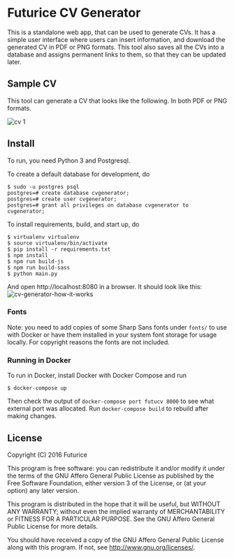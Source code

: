 # Futurice CV Generator
This is a standalone web app, that can be used to generate CVs. It has a simple user interface where users can insert information, and download the generated CV in PDF or PNG formats. 
This tool also saves all the CVs into a database and assigns permanent links to them, so that they can be updated later.  

## Sample CV 
This tool can generate a CV that looks like the following. In both PDF or PNG formats. 

![cv 1](https://cloud.githubusercontent.com/assets/7697632/26059407/5ec64372-398a-11e7-95cc-8090a47076c3.png)

## Install

To run, you need Python 3 and Postgresql.

To create a default database for development, do

```
$ sudo -u postgres psql
postgres=# create database cvgenerator;
postgres=# create user cvgenerator;
postgres=# grant all privileges on database cvgenerator to cvgenerator;
```

To install requirements, build, and start up, do

```
$ virtualenv virtualenv
$ source virtualenv/bin/activate
$ pip install -r requirements.txt
$ npm install
$ npm run build-js
$ npm run build-sass
$ python main.py
```

And open http://localhost:8080 in a browser. It should look like this:
![cv-generator-how-it-works](https://cloud.githubusercontent.com/assets/7697632/26311439/f9b9b5b2-3f0c-11e7-893b-92d431b29de4.png)


### Fonts 
Note: you need to add copies of some Sharp Sans fonts under `fonts/` to use with Docker or have them installed in your system font storage for usage locally. For copyright reasons the fonts are not included. 

### Running in Docker

To run in Docker, install Docker with Docker Compose and run

```
$ docker-compose up
```

Then check the output of `docker-compose port futucv 8000` to see what external port was allocated. Run `docker-compose build` to rebuild after making changes.

## License

Copyright (C) 2016  Futurice

This program is free software: you can redistribute it and/or modify
it under the terms of the GNU Affero General Public License as published by
the Free Software Foundation, either version 3 of the License, or
(at your option) any later version.

This program is distributed in the hope that it will be useful,
but WITHOUT ANY WARRANTY; without even the implied warranty of
MERCHANTABILITY or FITNESS FOR A PARTICULAR PURPOSE.  See the
GNU Affero General Public License for more details.

You should have received a copy of the GNU Affero General Public License
along with this program.  If not, see <http://www.gnu.org/licenses/>.
